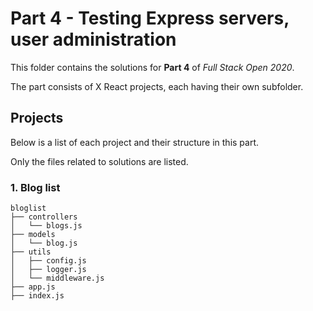 # Part 4 - Testing Express servers, user administration

This folder contains the solutions for **Part 4** of _Full Stack Open 2020_.

The part consists of X React projects, each having their own subfolder.

## Projects

Below is a list of each project and their structure in this part.

Only the files related to solutions are listed.

### 1. Blog list

```
bloglist
├── controllers
│   └── blogs.js
├── models
│   └── blog.js
├── utils
│   ├── config.js
│   ├── logger.js
│   └── middleware.js
├── app.js
├── index.js
```

